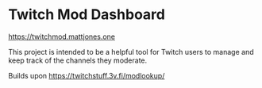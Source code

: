 # Twitch Mod Dashboard
https://twitchmod.mattjones.one

This project is intended to be a helpful tool for Twitch users to manage and keep track of the channels they moderate.

Builds upon https://twitchstuff.3v.fi/modlookup/
